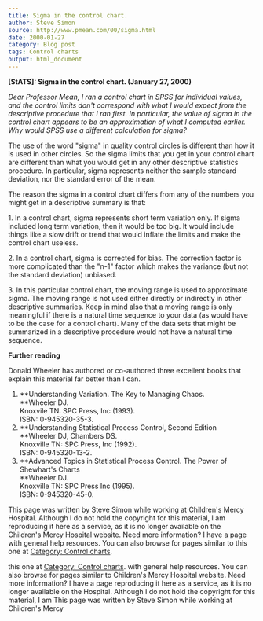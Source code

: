 ```yaml
---
title: Sigma in the control chart.
author: Steve Simon
source: http://www.pmean.com/00/sigma.html
date: 2000-01-27
category: Blog post
tags: Control charts
output: html_document
---
```

****[StATS]:** Sigma in the control chart. (January 27, 2000)**

*Dear Professor Mean, I ran a control chart in SPSS for individual
values, and the control limits don\'t correspond with what I would
expect from the descriptive procedure that I ran first. In particular,
the value of sigma in the control chart appears to be an approximation
of what I computed earlier. Why would SPSS use a different calculation
for sigma?*

The use of the word \"sigma\" in quality control circles is different
than how it is used in other circles. So the sigma limits that you get
in your control chart are different than what you would get in any other
descriptive statistics procedure. In particular, sigma represents
neither the sample standard deviation, nor the standard error of the
mean.

The reason the sigma in a control chart differs from any of the numbers
you might get in a descriptive summary is that:

1\. In a control chart, sigma represents short term variation only. If
sigma included long term variation, then it would be too big. It would
include things like a slow drift or trend that would inflate the limits
and make the control chart useless.

2\. In a control chart, sigma is corrected for bias. The correction
factor is more complicated than the \"n-1\" factor which makes the
variance (but not the standard deviation) unbiased.

3\. In this particular control chart, the moving range is used to
approximate sigma. The moving range is not used either directly or
indirectly in other descriptive summaries. Keep in mind also that a
moving range is only meaningful if there is a natural time sequence to
your data (as would have to be the case for a control chart). Many of
the data sets that might be summarized in a descriptive procedure would
not have a natural time sequence.

**Further reading**

Donald Wheeler has authored or co-authored three excellent books that
explain this material far better than I can.

1.  **Understanding Variation. The Key to Managing Chaos.\
    **Wheeler DJ.\
    Knoxvile TN: SPC Press, Inc (1993).\
    ISBN: 0-945320-35-3.
2.  **Understanding Statistical Process Control, Second Edition\
    **Wheeler DJ, Chambers DS.\
    Knoxville TN: SPC Press, Inc (1992).\
    ISBN: 0-945320-13-2.
3.  **Advanced Topics in Statistical Process Control. The Power of
    Shewhart\'s Charts\
    **Wheeler DJ.\
    Knoxville TN: SPC Press Inc (1995).\
    ISBN: 0-945320-45-0.

This page was written by Steve Simon while working at Children\'s Mercy
Hospital. Although I do not hold the copyright for this material, I am
reproducing it here as a service, as it is no longer available on the
Children\'s Mercy Hospital website. Need more information? I have a page
with general help resources. You can also browse for pages similar to
this one at [Category: Control charts](../category/ControlCharts.asp).
<!---More--->
this one at [Category: Control charts](../category/ControlCharts.asp).
with general help resources. You can also browse for pages similar to
Children\'s Mercy Hospital website. Need more information? I have a page
reproducing it here as a service, as it is no longer available on the
Hospital. Although I do not hold the copyright for this material, I am
This page was written by Steve Simon while working at Children\'s Mercy

<!---Do not use
****[StATS]:** Sigma in the control chart. (January 27, 2000)**
This page was written by Steve Simon while working at Children\'s Mercy
Hospital. Although I do not hold the copyright for this material, I am
reproducing it here as a service, as it is no longer available on the
Children\'s Mercy Hospital website. Need more information? I have a page
with general help resources. You can also browse for pages similar to
this one at [Category: Control charts](../category/ControlCharts.asp).
--->

